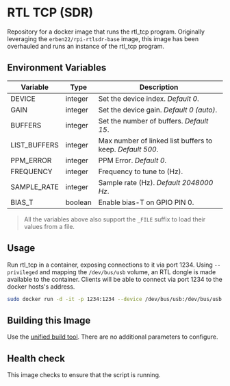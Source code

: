 # RTL TCP (SDR)

Repository for a docker image that runs the rtl_tcp program.
Originally leveraging the `erben22/rpi-rtlsdr-base` image, this image has been overhauled and runs an instance of the rtl_tcp program.

## Environment Variables

| Variable     | Type    | Description                                               |
| ------------ | ------- | --------------------------------------------------------- |
| DEVICE       | integer | Set the device index. *Default 0*.                        |
| GAIN         | integer | Set the device gain. *Default 0 (auto)*.                  |
| BUFFERS      | integer | Set the number of buffers. *Default 15*.                  |
| LIST_BUFFERS | integer | Max number of linked list buffers to keep. *Default 500*. |
| PPM_ERROR    | integer | PPM Error. *Default 0*.                                   |
| FREQUENCY    | integer | Frequency to tune to (Hz).                                |
| SAMPLE_RATE  | integer | Sample rate (Hz). *Default 2048000 Hz*.                   |
| BIAS_T       | boolean | Enable bias-T on GPIO PIN 0.                              |

> All the variables above also support the `_FILE` suffix to load their values from a file.

## Usage

Run rtl_tcp in a container, exposing connections to it via port 1234.
Using `--privileged` and mapping the `/dev/bus/usb` volume, an RTL dongle is made available to the container.
Clients will be able to connect via port 1234 to the docker hosts's address.

```sh
sudo docker run -d -it -p 1234:1234 --device /dev/bus/usb:/dev/bus/usb kosdk/rtl-tcp
```

## Building this Image

Use the [unified build tool](/README.md#building-images).
There are no additional parameters to configure.

## Health check

This image checks to ensure that the script is running.
